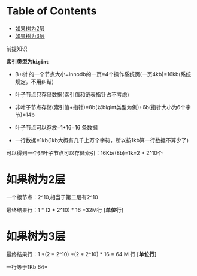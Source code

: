 # Table of Contents

* [如果树为2层](#如果树为2层)
* [如果树为3层](#如果树为3层)



前提知识

**索引类型为`bigint`**

+ B+树 的一个节点大小=innodb的一页=4个操作系统页(一页4kb)=16kb(系统规定，不用纠结)

+ 叶子节点只存储数据(索引值和链表指针占不考虑)

+ 非叶子节点存储(索引值+指针)=8b(以bigint类型为例)+6b(指针大小为6个字节)=14b
+ 叶子节点可以存放=1*16=16 条数据
+ 一行数据=1kb(1kb大概有几千上万个字符，所以按1kb算一行数据不算少了)


可以得到一个非叶子节点可以存储索引：16Kb/(8b)=1k=2 *  2^10个


# 如果树为2层



一个根节点：2^10,相当于第二层有2^10

最终结果行：1 * (2 * 2^10) * 16  =32M行 [**单位行**]



#  如果树为3层

最终结果行：1 *(2 * 2^10) *(2 * 2^10) * 16 = 64 M 行 [**单位行**]



一行等于1Kb  64*
